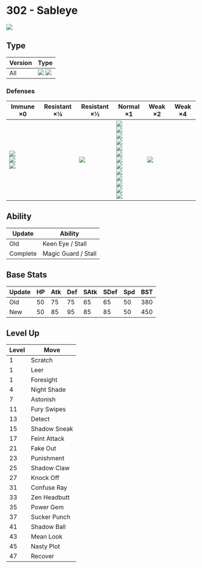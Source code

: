 # 302 - Sableye
![][302]

## Type

Version | Type
---     | ---
All     | ![][dark]  ![][ghost]

### Defenses

Immune ×0                                        | Resistant ×¼ | Resistant ×½    | Normal ×1                                                                                                                                                                             | Weak ×2        | Weak ×4
---                                              | ---          | ---             | ---                                                                                                                                                                                   | ---            | ---
![][normal]<br>![][fighting]<br>![][psychic]<br> | &nbsp;       | ![][poison]<br> | ![][flying]<br>![][ground]<br>![][rock]<br>![][bug]<br>![][ghost]<br>![][steel]<br>![][fire]<br>![][water]<br>![][grass]<br>![][electric]<br>![][ice]<br>![][dragon]<br>![][dark]<br> | ![][fairy]<br> | &nbsp;

## Ability

Update   | Ability
---      | ---
Old      | Keen Eye / Stall
Complete | Magic Guard / Stall

## Base Stats

Update | HP  | Atk | Def | SAtk | SDef | Spd | BST
---    | --- | --- | --- | ---  | ---  | --- | ---
Old    | 50  | 75  | 75  | 65   | 65   | 50  | 380
New    | 50  | 85  | 95  | 85   | 85   | 50  | 450

## Level Up

Level | Move
---   | ---
1     | Scratch
1     | Leer
1     | Foresight
4     | Night Shade
7     | Astonish
11    | Fury Swipes
13    | Detect
15    | Shadow Sneak
17    | Feint Attack
21    | Fake Out
23    | Punishment
25    | Shadow Claw
27    | Knock Off
31    | Confuse Ray
33    | Zen Headbutt
35    | Power Gem
37    | Sucker Punch
41    | Shadow Ball
43    | Mean Look
45    | Nasty Plot
47    | Recover

[302]: ../img/pokemon/302.png
[normal]: ../img/types/normal.png
[fire]: ../img/types/fire.png
[fighting]: ../img/types/fighting.png
[water]: ../img/types/water.png
[flying]: ../img/types/flying.png
[grass]: ../img/types/grass.png
[poison]: ../img/types/poison.png
[electric]: ../img/types/electric.png
[ground]: ../img/types/ground.png
[psychic]: ../img/types/psychic.png
[rock]: ../img/types/rock.png
[ice]: ../img/types/ice.png
[bug]: ../img/types/bug.png
[dragon]: ../img/types/dragon.png
[ghost]: ../img/types/ghost.png
[dark]: ../img/types/dark.png
[steel]: ../img/types/steel.png
[fairy]: ../img/types/fairy.png
